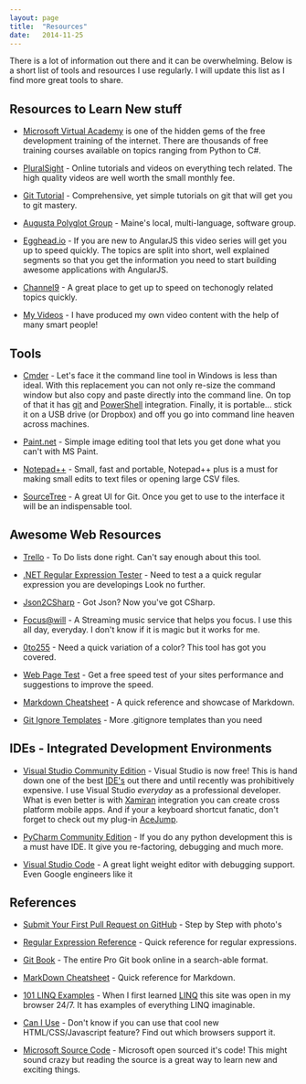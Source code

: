 ```yaml
---
layout: page
title:  "Resources"
date:   2014-11-25
---
```


There is a lot of information out there and it can be overwhelming.  Below is a short list of tools and resources I use regularly. I will update this list as I find more great tools to share.

## Resources to Learn New stuff
- [Microsoft Virtual Academy](https://mva.microsoft.com/) is one of the hidden gems of the free development training of the internet.  There are thousands of free training courses available on topics ranging from Python to C#.  

- [PluralSight](http://www.pluralsight.com/) - Online tutorials and videos on everything tech related.  The high quality videos are well worth the small monthly fee.

- [Git Tutorial](https://www.atlassian.com/git/tutorials/) - Comprehensive, yet simple tutorials on git that will get you to git mastery.

- [Augusta Polyglot Group](http://augusta-polyglot.github.io/) - Maine's local, multi-language, software group.  

- [Egghead.io](https://egghead.io/) - If you are new to AngularJS this video series will get you up to speed quickly.  The topics are split into short, well explained segments so that you get the information you need to start building awesome applications with AngularJS.

- [Channel9](https://channel9.msdn.com/) - A great place to get up to speed on techonogly related topics quickly.

- [My Videos](/videos) - I have produced my own video content with the help of many smart people!

## Tools 
- [Cmder](http://bliker.github.io/cmder/) - Let's face it the command line tool in Windows is less than ideal.  With this replacement you can not only re-size the command window but also copy and paste directly into the command line.  On top of that it has [git](http://git-scm.com/) and [PowerShell](http://technet.microsoft.com/en-us/scriptcenter/powershell.aspx) integration.  Finally, it is portable... stick it on a USB drive (or Dropbox) and off you go into command line heaven across machines.

- [Paint.net](http://www.getpaint.net/) - Simple image editing tool that lets you get done what you can't with MS Paint.

- [Notepad++](http://notepad-plus-plus.org/) - Small, fast and portable, Notepad++ plus is a must for making small edits to text files or opening large CSV files.  

- [SourceTree](http://www.sourcetreeapp.com/) -  A great UI for Git.  Once you get to use to the interface it will be an indispensable tool.

## Awesome Web Resources

- [Trello](https://trello.com/) - To Do lists done right.  Can't say enough about this tool.

- [.NET Regular Expression Tester](http://derekslager.com/blog/posts/2007/09/a-better-dotnet-regular-expression-tester.ashx) - Need to test a a quick regular expression you are developings  Look no further.

- [Json2CSharp](http://json2csharp.com/#) - Got Json?  Now you've got CSharp.

- [Focus@will](https://www.focusatwill.com/wp/s/30-day-free-trial-with-dr-ned/) -  A Streaming music service that helps you focus.  I use this all day, everyday.  I don't know if it is magic but it works for me.

- [0to255](http://www.0to255.com/) - Need a quick variation of a color?  This tool has got you covered.

- [Web Page Test](http://www.webpagetest.org/) -  Get a free speed test of your sites performance and suggestions to improve the speed.

- [Markdown Cheatsheet](https://github.com/adam-p/markdown-here/wiki/Markdown-Cheatsheet) - A  quick reference and showcase of Markdown. 

- [Git Ignore Templates](https://github.com/github/gitignore) - More .gitignore templates than you need

## IDEs -  Integrated Development Environments 
- [Visual Studio Community Edition](http://www.visualstudio.com/en-us/products/visual-studio-community-vs) - Visual Studio is now free!  This is hand down one of the best [IDE's](http://en.wikipedia.org/wiki/Integrated_development_environment) out there and until recently was prohibitively expensive.  I use Visual Studio *everyday* as a professional developer.  What is even better is with [Xamiran](http://xamarin.com/) integration you can create cross platform mobile apps.  And if your a keyboard shortcut fanatic, don't forget to check out my plug-in [AceJump](https://visualstudiogallery.msdn.microsoft.com/2d045428-ec7e-4a77-802c-5365f9ddafa2).

- [PyCharm Community Edition](https://www.jetbrains.com/pycharm/features/editions_comparison_matrix.html) - If you do any python development this is a must have IDE.  It give you re-factoring, debugging and much more.

- [Visual Studio Code](https://code.visualstudio.com/) - A great light weight editor with debugging support.  Even Google engineers like it

## References

- [Submit Your First Pull Request on GitHub](http://www.davepaquette.com/archive/2016/01/24/Submitting-Your-First-Pull-request.aspx) - Step by Step with photo's 

- [Regular Expression Reference](http://msdn.microsoft.com/en-us/library/az24scfc(v=vs.110).aspx#character_escapes) - Quick reference for regular expressions.

- [Git Book](http://git-scm.com/book/en/v2) - The entire Pro Git book online in a search-able format.

- [MarkDown Cheatsheet](https://github.com/adam-p/markdown-here/wiki/Markdown-Cheatsheet) - Quick reference for Markdown.

- [101 LINQ Examples](https://code.msdn.microsoft.com/LINQ-Sample-Queries-13a42a54) - When I first learned [LINQ](http://msdn.microsoft.com/en-us/library/bb397926.aspx) this site was open in my browser 24/7.  It has examples of everything LINQ imaginable.

- [Can I Use](http://caniuse.com/) - Don't know if you can use that cool new HTML/CSS/Javascript feature?  Find out which browsers support it.

- [Microsoft Source Code](http://microsoft.github.io/) - Microsoft open sourced it's code!  This might sound crazy but reading the source is a great way to learn new and exciting things.
